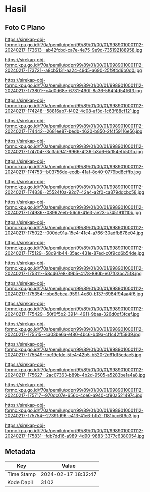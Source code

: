 # Hasil

## Foto C Plano

https://sirekap-obj-formc.kpu.go.id/f70a/pemilu/pdpr/99/89/01/00/01/9989010001112-20240217-173613--ab42fcbd-ca7e-4e75-9e9d-735192188958.jpg

https://sirekap-obj-formc.kpu.go.id/f70a/pemilu/pdpr/99/89/01/00/01/9989010001112-20240217-173721--a8cb5131-aa24-49d5-a690-25f9f4d6b0d0.jpg

https://sirekap-obj-formc.kpu.go.id/f70a/pemilu/pdpr/99/89/01/00/01/9989010001112-20240217-173801--c4d0d68e-6731-490f-8a36-564f4d54f6f3.jpg

https://sirekap-obj-formc.kpu.go.id/f70a/pemilu/pdpr/99/89/01/00/01/9989010001112-20240217-174248--58816ab7-f402-4c08-af3d-1c63f88cf121.jpg

https://sirekap-obj-formc.kpu.go.id/f70a/pemilu/pdpr/99/89/01/00/01/9989010001112-20240217-174442--2681ee87-bedb-4620-b850-2f4f59116e56.jpg

https://sirekap-obj-formc.kpu.go.id/f70a/pemilu/pdpr/99/89/01/00/01/9989010001112-20240217-174704--3c3ab941-9966-4f36-b3d6-6c154efb501b.jpg

https://sirekap-obj-formc.kpu.go.id/f70a/pemilu/pdpr/99/89/01/00/01/9989010001112-20240217-174753--b03756de-ecdb-41af-8c40-0779bd8cfffb.jpg

https://sirekap-obj-formc.kpu.go.id/f70a/pemilu/pdpr/99/89/01/00/01/9989010001112-20240217-174838--25524f0a-92d7-42a4-a2f0-ca879ddcbc58.jpg

https://sirekap-obj-formc.kpu.go.id/f70a/pemilu/pdpr/99/89/01/00/01/9989010001112-20240217-174936--08962eeb-56c6-41e3-ae23-c745191ff10b.jpg

https://sirekap-obj-formc.kpu.go.id/f70a/pemilu/pdpr/99/89/01/00/01/9989010001112-20240217-175022--000de91a-15e4-41c4-a766-30adfb878e04.jpg

https://sirekap-obj-formc.kpu.go.id/f70a/pemilu/pdpr/99/89/01/00/01/9989010001112-20240217-175129--58d94b44-35ac-431e-87ed-c0f9cd6b54de.jpg

https://sirekap-obj-formc.kpu.go.id/f70a/pemilu/pdpr/99/89/01/00/01/9989010001112-20240217-175311--58c467e8-39b5-4178-890b-e07f03bc75f8.jpg

https://sirekap-obj-formc.kpu.go.id/f70a/pemilu/pdpr/99/89/01/00/01/9989010001112-20240217-175354--bbd8cbca-959f-4e60-b137-6984f94aa4f6.jpg

https://sirekap-obj-formc.kpu.go.id/f70a/pemilu/pdpr/99/89/01/00/01/9989010001112-20240217-175429--50f0f5b2-3914-4911-9baa-326d0df3fcef.jpg

https://sirekap-obj-formc.kpu.go.id/f70a/pemilu/pdpr/99/89/01/00/01/9989010001112-20240217-175515--ca03be6a-ef80-4bc6-b49a-cf1c42ff5939.jpg

https://sirekap-obj-formc.kpu.go.id/f70a/pemilu/pdpr/99/89/01/00/01/9989010001112-20240217-175549--be19efde-5fe4-42b5-b520-2d61df5edae5.jpg

https://sirekap-obj-formc.kpu.go.id/f70a/pemilu/pdpr/99/89/01/00/01/9989010001112-20240217-175627--2ac07363-b89b-4b2d-9505-a5283be1a4a8.jpg

https://sirekap-obj-formc.kpu.go.id/f70a/pemilu/pdpr/99/89/01/00/01/9989010001112-20240217-175717--970dc07e-656c-4ce6-a940-cf90a521497c.jpg

https://sirekap-obj-formc.kpu.go.id/f70a/pemilu/pdpr/99/89/01/00/01/9989010001112-20240217-175754--27391d96-c413-41e6-bfb2-f181bcc6f9c3.jpg

https://sirekap-obj-formc.kpu.go.id/f70a/pemilu/pdpr/99/89/01/00/01/9989010001112-20240217-175831--fdb7dd16-a989-4d90-9883-3377c6380054.jpg


## Metadata

| Key        | Value               |
| ---------- | ------------------- |
| Time Stamp | 2024-02-17 18:32:47 |
| Kode Dapil | 3102                |



